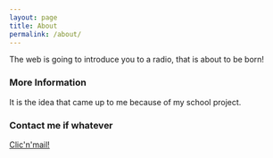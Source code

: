 ```yaml
---
layout: page
title: About
permalink: /about/
---
```


The web is going to introduce you to a radio, that is about to be born!

### More Information

It is the idea that came up to me because of my school project. 

### Contact me if whatever

[Clic'n'mail!](mailto:janharnusek@seznam.cz)